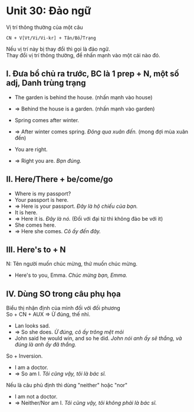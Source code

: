 # Unit 30: Đảo ngữ

Vị trí thông thường của một câu

```
CN + V[Vt/Vi/Vi-kr] + Tân/Bổ/Trạng
```
Nếu vị trí này bị thay đổi thì gọi là đảo ngữ.\
Thay đổi vị trí thông thường, để nhấn mạnh vào một cái nào đó.


## I. Đưa bổ chủ ra trước, BC là 1 prep + N, một số adj, Danh trùng trạng

 - The garden is behind the house. (nhấn mạnh vào house)
 - => Behind the house is a garden. (nhấn mạnh vào garden)

 - Spring comes after winter.
 - => After winter comes spring. *Đông qua xuân đến.* (mong đợi mùa xuân đến)
 - You are right. 
 - => Right you are. *Bạn đúng.*


## II. Here/There + be/come/go
 - Where is my passport?
 - Your passport is here.
 - => Here is your passport. *Đây là hộ chiếu của bạn.*
 - It is here.
 - => Here it is. *Đây là nó.* (Đối với đại từ thì không đảo be với it)
 - She comes here.
 - => Here she comes. *Cô ấy đến đây.*

## III. Here's to + N
N: Tên người muốn chúc mừng, thứ muốn chúc mừng.
 - Here's to you, Emma. *Chúc mừng bạn, Emma.*

## IV. Dùng SO trong câu phụ họa
Biểu thị nhận định của mình đối với đối phương\
So + CN + AUX => Ừ đúng, thế nhỉ.
 - Lan looks sad.
 - => So she does. *Ừ đúng, cô ấy trông mệt mỏi*
 - John said he would win, and so he did. *John nói anh ấy sẽ thắng, và đúng là anh ấy đã thắng.*

So + Inversion.
 - I am a doctor.
 - => So am I. *Tôi cũng vậy, tôi là bác sĩ.*

Nếu là câu phủ định thì dùng "neither" hoặc "nor"
 - I am not a doctor.
 - => Neither/Nor am I. *Tôi cũng vậy, tôi không phải là bác sĩ.*